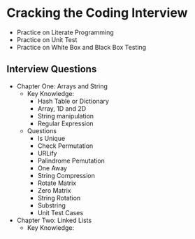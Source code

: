 # Cracking the Coding Interview 
- Practice on Literate Programming
- Practice on Unit Test
- Practice on White Box and Black Box Testing
## Interview Questions
- Chapter One: Arrays and String
    - Key Knowledge:
        - Hash Table or Dictionary
        - Array, 1D and 2D
        - String manipulation
        - Regular Expression
    - Questions
        - Is Unique
        - Check Permutation
        - URLify
        - Palindrome Pemutation
        - One Away
        - String Compression
        - Rotate Matrix
        - Zero Matrix
        - String Rotation
        - Substring
        - Unit Test Cases
- Chapter Two: Linked Lists
    - Key Knowledge:
